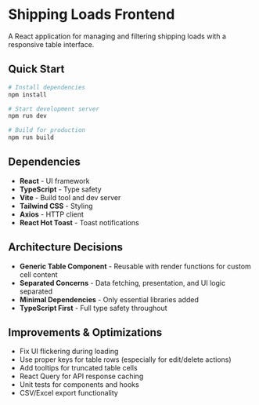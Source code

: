 # Shipping Loads Frontend

A React application for managing and filtering shipping loads with a responsive table interface.

## Quick Start

```bash
# Install dependencies
npm install

# Start development server
npm run dev

# Build for production
npm run build
```

## Dependencies

- **React** - UI framework
- **TypeScript** - Type safety
- **Vite** - Build tool and dev server
- **Tailwind CSS** - Styling
- **Axios** - HTTP client
- **React Hot Toast** - Toast notifications

## Architecture Decisions

- **Generic Table Component** - Reusable with render functions for custom cell content
- **Separated Concerns** - Data fetching, presentation, and UI logic separated
- **Minimal Dependencies** - Only essential libraries added
- **TypeScript First** - Full type safety throughout

## Improvements & Optimizations

- Fix UI flickering during loading
- Use proper keys for table rows (especially for edit/delete actions)
- Add tooltips for truncated table cells
- React Query for API response caching
- Unit tests for components and hooks
- CSV/Excel export functionality
